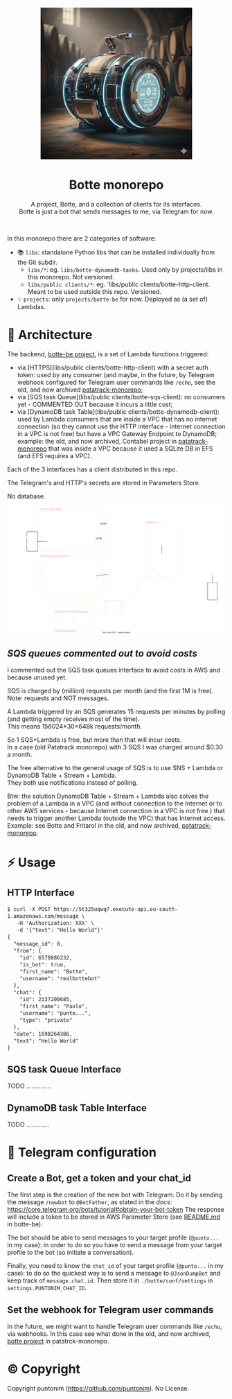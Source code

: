 <p align="center">
  <img src="docs/img/img.png" height="350"></a>
  <h1 align="center">
    Botte monorepo
  </h1>
  <p align="center">
    A project, Botte, and a collection of clients for its interfaces.<br>
    Botte is just a bot that sends messages to me, via Telegram for now.
  <p>
</p>

<br>

In this monorepo there are 2 categories of software:
- 📚 `libs`: standalone Python libs that can be installed individually from the Git subdir.
  - `libs/*`: eg. `libs/botte-dynamodb-tasks`. Used only by projects/libs in this
    monorepo. Not versioned.
  - `libs/public clients/*`: eg. `libs/public clients/botte-http-client. Meant to be
    used outside this repo. Versioned.
- 💡 `projects`: only `projects/botte-be` for now. Deployed as (a set of) Lambdas.


📐 Architecture
================

The backend, [botte-be project](projects/botte-be), is a set of Lambda functions triggered:
 - via [HTTPS](libs/public clients/botte-http-client) with a secret auth token: 
    used by any consumer (and maybe, in the future, by Telegram webhook configured for
    Telegram user commands like `/echo`, see the old, and now 
    archived [patatrack-monorepo](https://github.com/puntonim/patatrack-monorepo);
 - via [SQS task Queue](libs/public clients/botte-sqs-client): no consumers yet - 
    COMMENTED OUT because it incurs a little cost;
 - via [DynamoDB task Table](libs/public clients/botte-dynamodb-client): used by Lambda
    consumers that are inside a VPC that has no internet connection (so they cannot use
    the HTTP interface - internet connection in a VPC is not free) but have a 
    VPC Gateway Endpoint to DynamoDB; example: the old, and now archived, Contabel
    project in [patatrack-monorepo](https://github.com/puntonim/patatrack-monorepo)
    that was inside a VPC because it used a SQLite DB in EFS (and EFS requires a VPC).

Each of the 3 interfaces has a client distributed in this repo.

The Telegram's and HTTP's secrets are stored in Parameters Store.

No database.

![architecture-draw.io.svg](./docs/img/architecture-draw.io.svg)


*SQS queues commented out to avoid costs*
-----------------------------------------
I commented out the SQS task queues interface to avoid costs in AWS and because unused
 yet.

SQS is charged by (million) requests per month (and the first 1M is free).\
Note: requests and NOT messages.

A Lambda triggered by an SQS generates 15 requests per minutes by polling (and getting
 empty receives most of the time).\
This means 15*60*24*30=648k requests/month.

So 1 SQS+Lambda is free, but more than that will incur costs.\
In a case (old Patatrack monorepo) with 3 SQS I was charged around $0.30 a month.

The free alternative to the general usage of SQS is to use SNS + Lambda or
 DynamoDB Table + Stream + Lambda.\
They both use notifications instead of polling.

Btw: the solution DynamoDB Table + Stream + Lambda also solves the problem of a Lambda
 in a VPC (and without connection to the Internet or to other AWS services - because
 Internet connection in a VPC is not free ) that needs to trigger another Lambda
 (outside the VPC) that has Internet access. Example: see Botte and Fritarol in the
 old, and now archived,
 [patatrack-monorepo](https://github.com/puntonim/patatrack-monorepo).


⚡ Usage
=====

HTTP Interface
--------------
```shell
$ curl -X POST https://5t325uqwq7.execute-api.eu-south-1.amazonaws.com/message \
   -H 'Authorization: XXX' \
   -d '{"text": "Hello World"}'
{
  "message_id": 8,
  "from": {
    "id": 6570886232,
    "is_bot": true,
    "first_name": "Botte",
    "username": "realbottebot"
  },
  "chat": {
    "id": 2137200685,
    "first_name": "Paolo",
    "username": "punto...",
    "type": "private"
  },
  "date": 1698264386,
  "text": "Hello World"
}
```

SQS task Queue Interface
------------------------
TODO ..............

DynamoDB task Table Interface
-----------------------------
TODO .............


💬 Telegram configuration
=========================

Create a Bot, get a token and your chat_id
------------------------------------------

The first step is the creation of the new bot with Telegram. Do it by sending
 the message `/newbot` to `@BotFather`, as stated in the docs:
https://core.telegram.org/bots/tutorial#obtain-your-bot-token
The response will include a token to be stored in AWS Parameter Store 
 (see [README.md](projects/botte-be/README.md) in botte-be).

The bot should be able to send messages to your target profile (`@punto...` in my case):
 in order to do so you have to send a message from your target profile to the bot
 (so initiate a conversation).

Finally, you need to know the `chat_id` of your target profile (`@punto...` in my case): 
 to do so the quickest way is to send a message to `@JsonDumpBot` and keep track of
 `message.chat.id`. Then store it in `./botte/conf/settings` in 
 `settings.PUNTONIM_CHAT_ID`.

Set the webhook for Telegram user commands
------------------------------------------
In the future, we might want to handle  Telegram user commands like `/echo`, via
 webhooks. In this case see what done in the old, and now archived,
 [botte project](https://github.com/puntonim/patatrack-monorepo/tree/main/projects/botte#set-the-webhook-for-user-commands)
 in patatrck-monorepo.



©️ Copyright
=============

Copyright puntonim (https://github.com/puntonim). No License.
